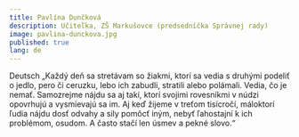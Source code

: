 ```yaml
---
title: Pavlína Dunčková 
description: Učiteľka, ZŠ Markušovce (predsedníčka Správnej rady)
image: pavlina-dunckova.jpg
published: true
lang: de
---
```

Deutsch
„Každý deň sa stretávam so žiakmi, ktorí sa vedia s druhými podeliť o jedlo, pero či ceruzku, lebo ich zabudli, stratili alebo polámali. Vedia, čo je nemať. Samozrejme nájdu sa aj takí, ktorí svojimi rovesníkmi v núdzi opovrhujú a vysmievajú sa im.
Aj keď žijeme v treťom tisícročí, máloktorí ľudia nájdu dosť odvahy a sily pomôcť iným, nebyť ľahostajní k ich problémom, osudom. A často stačí len úsmev a pekné slovo.“

